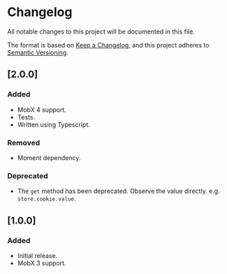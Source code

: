 # Changelog

All notable changes to this project will be documented in this file.

The format is based on [Keep a Changelog](https://keepachangelog.com/en/1.0.0/),
and this project adheres to
[Semantic Versioning](https://semver.org/spec/v2.0.0.html).

## [2.0.0]

### Added

- MobX 4 support.
- Tests.
- Written using Typescript.

### Removed

- Moment dependency.

### Deprecated

- The `get` method has been deprecated. Observe the value directly. e.g.
  `store.cookie.value`.

## [1.0.0]

### Added

- Initial release.
- MobX 3 support.
